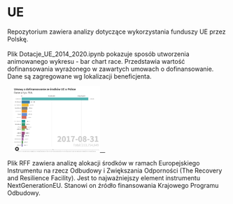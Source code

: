 # UE
Repozytorium zawiera analizy dotyczące wykorzystania funduszy UE przez Polskę.<BR><BR>
Plik Dotacje_UE_2014_2020.ipynb pokazuje sposób utworzenia animowanego wykresu - bar chart race. Przedstawia wartość dofinansowania wyrażonego w zawartych umowach o dofinansowanie. Dane są zagregowane wg lokalizacji beneficjenta.

&nbsp;&nbsp;&nbsp;<a target="_blank" href='https://public.flourish.studio/visualisation/6023241/'><img src='images/bar_chart.png' width=200 height=150>&nbsp;&nbsp;&nbsp;</a>
 
Plik RFF zawiera analizę alokacji środków w ramach Europejskiego Instrumentu na rzecz Odbudowy i Zwiększania Odporności (The Recovery and Resilience Facility). Jest to najważniejszy element instrumentu NextGenerationEU. Stanowi on źródło finansowania Krajowego Programu Odbudowy.
